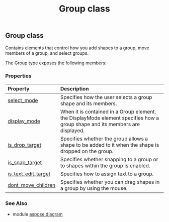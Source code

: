 ﻿---
title: Group class
second_title: Aspose.Diagram for Python via .NET API References
description: 
type: docs
weight: 1030
url: /python-net/aspose.diagram/group/
is_root: false
---

## Group class

Contains elements that control how you add shapes to a group, move members of a group, and select groups.



The Group type exposes the following members:

### Properties
| Property | Description |
| :- | :- |
| [select_mode](/diagram/python-net/aspose.diagram/group/select_mode) | Specifies how the user selects a group shape and its members. |
| [display_mode](/diagram/python-net/aspose.diagram/group/display_mode) | When it is contained in a Group element, the DisplayMode element specifies how a group shape and its members are displayed. |
| [is_drop_target](/diagram/python-net/aspose.diagram/group/is_drop_target) | Specifies whether the group allows a shape to be added to it when the shape is dropped on the group. |
| [is_snap_target](/diagram/python-net/aspose.diagram/group/is_snap_target) | Specifies whether snapping to a group or to shapes within the group is enabled. |
| [is_text_edit_target](/diagram/python-net/aspose.diagram/group/is_text_edit_target) | Specifies how to assign text to a group. |
| [dont_move_children](/diagram/python-net/aspose.diagram/group/dont_move_children) | Specifies whether you can drag shapes in a group by using the mouse. |


### See Also

* module [aspose.diagram](../)
